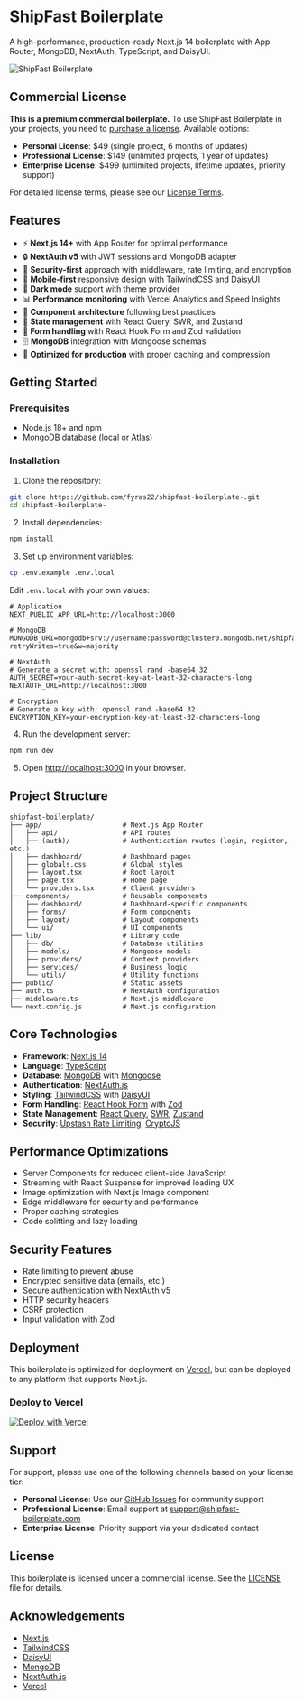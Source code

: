 # ShipFast Boilerplate

A high-performance, production-ready Next.js 14 boilerplate with App Router, MongoDB, NextAuth, TypeScript, and DaisyUI.

![ShipFast Boilerplate](https://via.placeholder.com/1200x630/0ea5e9/FFFFFF?text=ShipFast+Boilerplate)

## Commercial License

**This is a premium commercial boilerplate.** To use ShipFast Boilerplate in your projects, you need to [purchase a license](https://yourwebsite.com/pricing). Available options:

- **Personal License**: $49 (single project, 6 months of updates)
- **Professional License**: $149 (unlimited projects, 1 year of updates)
- **Enterprise License**: $499 (unlimited projects, lifetime updates, priority support)

For detailed license terms, please see our [License Terms](https://yourwebsite.com/terms).

## Features

- ⚡ **Next.js 14+** with App Router for optimal performance
- 🔒 **NextAuth v5** with JWT sessions and MongoDB adapter
- 🔐 **Security-first** approach with middleware, rate limiting, and encryption
- 📱 **Mobile-first** responsive design with TailwindCSS and DaisyUI
- 🌙 **Dark mode** support with theme provider
- 📊 **Performance monitoring** with Vercel Analytics and Speed Insights
- 🧩 **Component architecture** following best practices
- 🔄 **State management** with React Query, SWR, and Zustand
- 📝 **Form handling** with React Hook Form and Zod validation
- 🗄️ **MongoDB** integration with Mongoose schemas
- 🚀 **Optimized for production** with proper caching and compression

## Getting Started

### Prerequisites

- Node.js 18+ and npm
- MongoDB database (local or Atlas)

### Installation

1. Clone the repository:

```bash
git clone https://github.com/fyras22/shipfast-boilerplate-.git
cd shipfast-boilerplate-
```

2. Install dependencies:

```bash
npm install
```

3. Set up environment variables:

```bash
cp .env.example .env.local
```

Edit `.env.local` with your own values:

```
# Application
NEXT_PUBLIC_APP_URL=http://localhost:3000

# MongoDB
MONGODB_URI=mongodb+srv://username:password@cluster0.mongodb.net/shipfast?retryWrites=true&w=majority

# NextAuth
# Generate a secret with: openssl rand -base64 32
AUTH_SECRET=your-auth-secret-key-at-least-32-characters-long
NEXTAUTH_URL=http://localhost:3000

# Encryption
# Generate a key with: openssl rand -base64 32
ENCRYPTION_KEY=your-encryption-key-at-least-32-characters-long
```

4. Run the development server:

```bash
npm run dev
```

5. Open [http://localhost:3000](http://localhost:3000) in your browser.

## Project Structure

```
shipfast-boilerplate/
├── app/                    # Next.js App Router
│   ├── api/                # API routes
│   ├── (auth)/             # Authentication routes (login, register, etc.)
│   ├── dashboard/          # Dashboard pages
│   ├── globals.css         # Global styles
│   ├── layout.tsx          # Root layout
│   ├── page.tsx            # Home page
│   └── providers.tsx       # Client providers
├── components/             # Reusable components
│   ├── dashboard/          # Dashboard-specific components
│   ├── forms/              # Form components
│   ├── layout/             # Layout components
│   └── ui/                 # UI components
├── lib/                    # Library code
│   ├── db/                 # Database utilities
│   ├── models/             # Mongoose models
│   ├── providers/          # Context providers
│   ├── services/           # Business logic
│   └── utils/              # Utility functions
├── public/                 # Static assets
├── auth.ts                 # NextAuth configuration
├── middleware.ts           # Next.js middleware
└── next.config.js          # Next.js configuration
```

## Core Technologies

- **Framework**: [Next.js 14](https://nextjs.org/)
- **Language**: [TypeScript](https://www.typescriptlang.org/)
- **Database**: [MongoDB](https://www.mongodb.com/) with [Mongoose](https://mongoosejs.com/)
- **Authentication**: [NextAuth.js](https://next-auth.js.org/)
- **Styling**: [TailwindCSS](https://tailwindcss.com/) with [DaisyUI](https://daisyui.com/)
- **Form Handling**: [React Hook Form](https://react-hook-form.com/) with [Zod](https://github.com/colinhacks/zod)
- **State Management**: [React Query](https://tanstack.com/query/), [SWR](https://swr.vercel.app/), [Zustand](https://github.com/pmndrs/zustand)
- **Security**: [Upstash Rate Limiting](https://github.com/upstash/ratelimit), [CryptoJS](https://github.com/brix/crypto-js)

## Performance Optimizations

- Server Components for reduced client-side JavaScript
- Streaming with React Suspense for improved loading UX
- Image optimization with Next.js Image component
- Edge middleware for security and performance
- Proper caching strategies
- Code splitting and lazy loading

## Security Features

- Rate limiting to prevent abuse
- Encrypted sensitive data (emails, etc.)
- Secure authentication with NextAuth v5
- HTTP security headers
- CSRF protection
- Input validation with Zod

## Deployment

This boilerplate is optimized for deployment on [Vercel](https://vercel.com/), but can be deployed to any platform that supports Next.js.

### Deploy to Vercel

[![Deploy with Vercel](https://vercel.com/button)](https://vercel.com/new/clone?repository-url=https%3A%2F%2Fgithub.com%2Ffyras22%2Fshipfast-boilerplate-)

## Support

For support, please use one of the following channels based on your license tier:

- **Personal License**: Use our [GitHub Issues](https://github.com/fyras22/shipfast-boilerplate-/issues) for community support
- **Professional License**: Email support at support@shipfast-boilerplate.com
- **Enterprise License**: Priority support via your dedicated contact

## License

This boilerplate is licensed under a commercial license. See the [LICENSE](LICENSE) file for details.

## Acknowledgements

- [Next.js](https://nextjs.org/)
- [TailwindCSS](https://tailwindcss.com/)
- [DaisyUI](https://daisyui.com/)
- [MongoDB](https://www.mongodb.com/)
- [NextAuth.js](https://next-auth.js.org/)
- [Vercel](https://vercel.com/) 